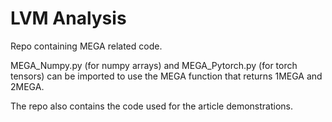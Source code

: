 # LVM Analysis
Repo containing MEGA related code.

MEGA_Numpy.py (for numpy arrays) and MEGA_Pytorch.py (for torch tensors) can be imported to use the MEGA function that returns 1MEGA and 2MEGA.

The repo also contains the code used for the article demonstrations.

